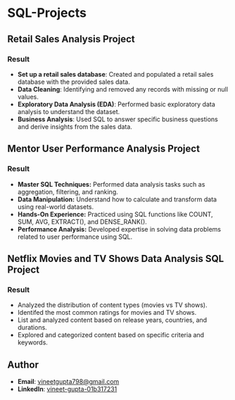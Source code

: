 # SQL-Projects

## Retail Sales Analysis Project

### Result 

- **Set up a retail sales database**: Created and populated a retail sales database with the provided sales data.
- **Data Cleaning**: Identifying and removed any records with missing or null values.
- **Exploratory Data Analysis (EDA)**: Performed basic exploratory data analysis to understand the dataset.
- **Business Analysis**: Used SQL to answer specific business questions and derive insights from the sales data.

## Mentor User Performance Analysis Project

### Result

- **Master SQL Techniques:** Performed data analysis tasks such as aggregation, filtering, and ranking.
- **Data Manipulation:** Understand how to calculate and transform data using real-world datasets.
- **Hands-On Experience:** Practiced using SQL functions like COUNT, SUM, AVG, EXTRACT(), and DENSE_RANK().
- **Performance Analysis:** Developed expertise in solving data problems related to user performance using SQL.

 ## Netflix Movies and TV Shows Data Analysis SQL Project

 ### Result

- Analyzed the distribution of content types (movies vs TV shows).
- Identifed the most common ratings for movies and TV shows.
- List and analyzed content based on release years, countries, and durations.
- Explored and categorized content based on specific criteria and keywords.

## Author
- **Email**: vineetgupta798@gmail.com
- **LinkedIn**: [vineet-gupta-01b317231](https://www.linkedin.com/in/vineet-gupta-01b317231/)
